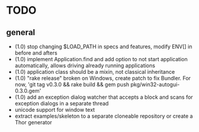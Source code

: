 TODO
====

general
-------

* (1.0) stop changing $LOAD_PATH in specs and features, modify ENV[] in before
  and afters
* (1.0) implement Application.find and add option to not start application
  automatically, allows driving already running applications
* (1.0) application class should be a mixin, not classical inheritance
* (1.0) "rake release" broken on Windows, create patch to fix Bundler.  For
  now, 'git tag v0.3.0 && rake build && gem push pkg/win32-autogui-0.3.0.gem'
* (1.0) add an exception dialog watcher that accepts a block and scans for
  exception dialogs in a separate thread
* unicode support for window text
* extract examples/skeleton to a separate cloneable repository or create a Thor
  generator
